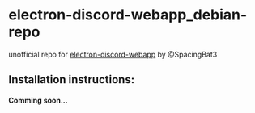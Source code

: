 # electron-discord-webapp_debian-repo
unofficial repo for [electron-discord-webapp](https://github.com/SpacingBat3/electron-discord-webapp) by @SpacingBat3

## Installation instructions:
#### Comming soon...
